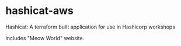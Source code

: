 # hashicat-aws
Hashicat: A terraform built application for use in Hashicorp workshops

Includes "Meow World" website.
